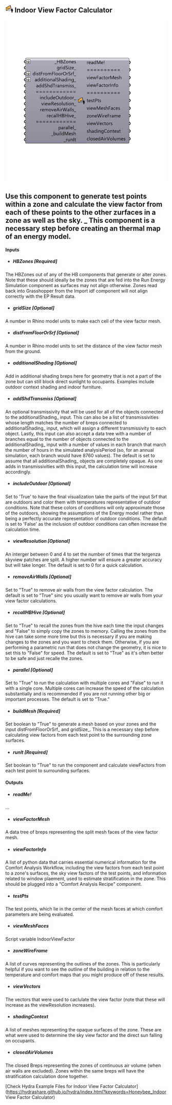 ## ![](../../images/icons/Indoor_View_Factor_Calculator.png) Indoor View Factor Calculator

![](../../images/components/Indoor_View_Factor_Calculator.png)

Use this component to generate test points within a zone and calculate the view factor from each of these points to the other zurfaces in a zone as well as the sky.
 _
 This component is a necessary step before creating an thermal map of an energy model.
 -
 

#### Inputs
* ##### HBZones [Required]
The HBZones out of any of the HB components that generate or alter zones.  Note that these should ideally be the zones that are fed into the Run Energy Simulation component as surfaces may not align otherwise.  Zones read back into Grasshopper from the Import idf component will not align correctly with the EP Result data.
* ##### gridSize [Optional]
A number in Rhino model units to make each cell of the view factor mesh.
* ##### distFromFloorOrSrf [Optional]
A number in Rhino model units to set the distance of the view factor mesh from the ground.
* ##### additionalShading [Optional]
Add in additional shading breps here for geometry that is not a part of the zone but can still block direct sunlight to occupants.  Examples include outdoor context shading and indoor furniture.
* ##### addShdTransmiss [Optional]
An optional transmissivity that will be used for all of the objects connected to the additionalShading_ input.  This can also be a list of transmissivities whose length matches the number of breps connected to additionalShading_ input, which will assign a different transmissivity to each object.  Lastly, this input can also accept a data tree with a number of branches equal to the number of objects connected to the additionalShading_ input with a number of values in each branch that march the number of hours in the simulated analysisPeriod (so, for an annual simulation, each branch would have 8760 values).  The default is set to assume that all additionalShading_ objects are completely opaque.  As one adds in transmissivities with this input, the calculation time will increase accordingly.
* ##### includeOutdoor [Optional]
Set to 'True' to have the final visualization take the parts of the input Srf that are outdoors and color them with temperatures representative of outdoor conditions.  Note that these colors of conditions will only approximate those of the outdoors, showing the assumptions of the Energy model rather than being a perfectly accurate representation of outdoor conditions.  The default is set to 'False' as the inclusion of outdoor conditions can often increase the calculation time.
* ##### viewResolution [Optional]
An interger between 0 and 4 to set the number of times that the tergenza skyview patches are split.  A higher number will ensure a greater accuracy but will take longer.  The default is set to 0 for a quick calculation.
* ##### removeAirWalls [Optional]
Set to "True" to remove air walls from the view factor calculation.  The default is set to "True" sinc you usually want to remove air walls from your view factor calculations.
* ##### recallHBHive [Optional]
Set to "True" to recall the zones from the hive each time the input changes and "False" to simply copy the zones to memory.  Calling the zones from the hive can take some more time but this is necessary if you are making changes to the zones and you want to check them.  Otherwise, if you are performing a parametric run that does not change the geometry, it is nice to set this to "False" for speed.  The default is set to "True" as it's often better to be safe and just recalle the zones.
* ##### parallel [Optional]
Set to "True" to run the calculation with multiple cores and "False" to run it with a single core.  Multiple cores can increase the speed of the calculation substantially and is recommended if you are not running other big or important processes.  The default is set to "True."
* ##### buildMesh [Required]
Set boolean to "True" to generate a mesh based on your zones and the input distFromFloorOrSrf_ and gridSize_.  This is a necessary step before calculating view factors from each test point to the surrounding zone surfaces.
* ##### runIt [Required]
Set boolean to "True" to run the component and calculate viewFactors from each test point to surrounding surfaces.

#### Outputs
* ##### readMe!
...
* ##### viewFactorMesh
A data tree of breps representing the split mesh faces of the view factor mesh.
* ##### viewFactorInfo
A list of python data that carries essential numerical information for the Comfort Analysis Workflow, including the view factors from each test point to a zone's surfaces, the sky view factors of the test points, and information related to window plaement, used to estimate stratification in the zone.  This should be plugged into a "Comfort Analysis Recipe" component.
* ##### testPts
The test points, which lie in the center of the mesh faces at which comfort parameters are being evaluated.
* ##### viewMeshFaces
Script variable IndoorViewFactor
* ##### zoneWireFrame
A list of curves representing the outlines of the zones.  This is particularly helpful if you want to see the outline of the building in relation to the temperature and comfort maps that you might produce off of these results.
* ##### viewVectors
The vectors that were used to caclulate the view factor (note that these will increase as the viewResolution increases).
* ##### shadingContext
A list of meshes representing the opaque surfaces of the zone.  These are what were used to determine the sky view factor and the direct sun falling on occupants.
* ##### closedAirVolumes
The closed Breps representing the zones of continuous air volume (when air walls are excluded).  Zones within the same breps will have the stratification calculation done together.


[Check Hydra Example Files for Indoor View Factor Calculator](https://hydrashare.github.io/hydra/index.html?keywords=Honeybee_Indoor View Factor Calculator)